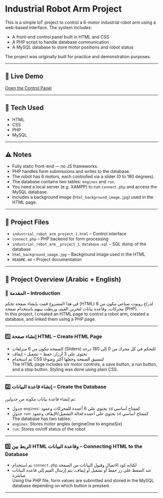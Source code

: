 # Industrial Robot Arm Project

This is a simple IoT project to control a 6-motor industrial robot arm using a web-based interface. The system includes:

- A front-end control panel built in HTML and CSS  
- A PHP script to handle database communication  
- A MySQL database to store motor positions and robot status  

The project was originally built for practice and demonstration purposes.

---

## 🔗 Live Demo  
[Open the Control Panel](https://wael-a-alghamdi.github.io/Industrial-robot-arm/industrial_robot_arm_project_1.html)

---

## 🔧 Tech Used  
- HTML  
- CSS  
- PHP  
- MySQL  

---

## ⚠️ Notes  
- Fully static front-end — no JS frameworks.  
- PHP handles form submissions and writes to the database.  
- The robot has 6 motors, each controlled via a slider (0 to 180 degrees).  
- The database contains two tables: `engines` and `run`.  
- You need a local server (e.g. XAMPP) to run `connect.php` and access the MySQL database.  
- Includes a background image (`html_background_image.jpg`) used in the HTML page.

---

## 📁 Project Files  
- `industrial_robot_arm_project_1.html` – Control interface  
- `connect.php` – PHP backend for form processing  
- `industrial_robot_arm__project_1_database.sql` – SQL dump of the database  
- `html_background_image.jpg` – Background image used in the HTML  
- `README.md` – Project documentation  

---

## 🧾 Project Overview (Arabic + English)

### 📌 المقدمة – Introduction

في هذا المشروع قمت بإنشاء صفحة تحكم (HTML) لذراع روبوت صناعي مكون من 6 محركات، وقاعدة بيانات لتخزين القيم، وربطت بينهم باستخدام صفحة (PHP).  
In this project, I created an HTML page to control a robot arm, created a database, and linked them using a PHP page.

---

### 1️⃣ إنشاء صفحة HTML – Create HTML Page

- الصفحة تتكون من 6 منزلقات (Sliders) للتحكم في كل محرك من 0 إلى 180 درجة  
- تحتوي على 3 أزرار: حفظ – تشغيل – إيقاف  
- تم استخدام CSS لتنسيق الصفحة وجعلها أكثر وضوحًا  
The HTML page includes six motor controls, a save button, a run button, and a stop button. Styling was done using plain CSS.

---

### 2️⃣ إنشاء قاعدة البيانات – Create the Database

تم إنشاء قاعدة بيانات مكونة من جدولين:

- جدول `engines`: يحتوي على 6 أعمدة للمحركات وعمود `id` كمفتاح أساسي  
- جدول `run`: يحتوي على أعمدة لحالة التشغيل/الإيقاف وعمود `id` كمفتاح أساسي  
The database has two tables:  
- `engines`: Stores motor angles (engineOne to engineSix)  
- `run`: Stores on/off status of the robot  

---

### 3️⃣ الربط بين HTML وقاعدة البيانات – Connecting HTML to the Database

- تم استخدام `connect.php` لكتابة كود الاتصال وقبول البيانات من الصفحة  
- عند الضغط على زر حفظ أو تشغيل أو إيقاف، يتم إرسال القيم إلى قاعدة البيانات مباشرة  
Using the PHP file, form values are submitted and stored in the MySQL database depending on which button is pressed.

---
